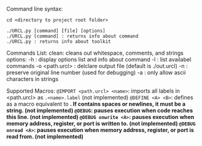 Command line syntax:

```
cd <directory to project root folder>

./URCL.py [command] [file] [options]
./URCL.py [command] : returns info about command
./URCL.py : returns info about toolkit
```

Commands List:
  clean: cleans out whitespace, comments, and strings
    options:
      -h : display options list and info about command
      -l : list availabel commands
      -o <path.urcl> : delclare output file (default is ./out.urcl)
      -n : preserve original line number (used for debugging)
      -a : only allow ascii characters in strings

Supported Macros:
  `@IMPORT <path.urcl> <name>`: imports all labels in <path.urcl> as `.<name>.label` (not implemented)
  `@DEFINE <A> <B>`: defines <A> as a macro equivalent to <B>. If <B> contains spaces or newlines, it must be a string. (not implemented)
  `@DEBUG`: pauses execution when code reaches this line. (not implemented)
  `@DEBUG onwrite <A>`: pauses execution when memory address, register, or port <A> is written to. (not implemented)
  `@DEBUG onread <A>`: pauses execution when memory address, register, or port <A> is read from. (not implemented)